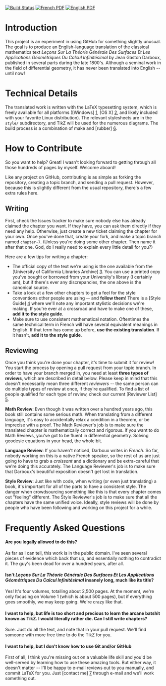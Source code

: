 [![Build Status](https://travis-ci.org/apetresc/Lecons-Sur-La-Theorie-Generale-Des-Surfaces.svg?branch=master)](https://travis-ci.org/apetresc/Lecons-Sur-La-Theorie-Generale-Des-Surfaces) [![French PDF](https://img.shields.io/badge/PDF%20%28French%29-master-yellowgreen.svg)](http://lecons.s3.amazonaws.com/master/fr/master.pdf) [![English PDF](https://img.shields.io/badge/PDF%20%28English%29-master-yellowgreen.svg)](http://lecons.s3.amazonaws.com/master/fr/master.pdf)

Introduction
============

This project is an experiment in using GitHub for something slightly unusual. The goal is to produce an English-language translation of the classical mathematics text _Leçons Sur La Théorie Générale Des Surfaces Et Les Applications Géométriques Du Calcul Infinitésimal_ by Jean Gaston Darboux, published in several parts during the late 1800's. Although a seminal work in the field of differential geometry, it has never been translated into English -- until now!

Technical Details
=================

The translated work is written with the LaTeX typesetting system, which is freely available for all platforms ([Windows] [1], [OS X] [2], and likely included with your favorite Linux distribution). The relevant stylesheets are in the `style/` subdirectory, and TikZ will be used for the numerous diagrams. The build process is a combination of make and [rubber] [6].

How to Contribute
=================

So you want to help? Great! I wasn't looking forward to getting through all those hundreds of pages by myself. Welcome aboard!

Like any project on GitHub, contributing is as simple as forking the repository, creating a topic branch, and sending a pull request. However, because this is slightly different from the usual repository, there's a few extra rules here.

Writing
-------
First, check the Issues tracker to make sure nobody else has already claimed the chapter you want. If they have, you can ask them directly if they need any help. Otherwise, just create a new ticket claiming the chapter for your own. Once you've done that, create your fork, and make a topic branch named `chapter-7`. (Unless you're doing some other chapter. Then name it after that one. God, do I really need to explain every little detail for you?)

Here are a few tips for writing a chapter:

  * The official copy of the text we're using is the one available from the [University of California Libraries Archive] [3]. You can use a printed copy you've bought or borrowed from your University's library (I certainly am), but if there's ever any discrepancies, the one above is the canonical source.
  * Take a look at a few other chapters to get a feel for the style conventions other people are using -- and __follow them__! There is a [Style Guide] [4] where we'll note any important stylistic decisions we're making. If you're ever at a crossroad and have to make one of these, __add it to the style guide__.
  * Make sure to use consistent mathematical notation. Oftentimes the same technical term in French will have several equivalent meanings in English. If that term has come up before, __use the existing translation__. If it hasn't, __add it to the style guide__.

Reviewing
---------

Once you think you're done your chapter, it's time to submit it for review! You start the process by opening a pull request from your topic branch. In order to have your branch merged in, you need at least __three types of reviews__, which are described in detail below. Please keep in mind that this doesn't necessarily mean three different _reviewers_ -- the same person can do multiple types of review at once, if they're qualified. To find a list of people qualified for each type of review, check our current [Reviewer List] [5].

__Math Review__: Even though it was written over a hundred years ago, this book still contains some serious math. When translating from a different language, it's easy to accidentally relax a condition in a theorem, or be imprecise with a proof. The Math Reviewer's job is to make sure the translated chapter is mathematically correct and rigorous. If you want to do Math Reviews, you've got to be fluent in differential geometry. Solving geodesic equations in your head, the whole bit.

__Language Review__: If you haven't noticed, Darboux writes in _French_. So far, nobody working on this is a native French speaker, so the rest of us are just going to have to grab a _croissant_ and a dictionary and be extra-careful that we're doing this accurately. The Language Reviewer's job is to make sure that Darboux's beautiful exposition doesn't get lost in translation.

__Style Review__: Just like with code, when writing (or even just translating) a book, it's important for all of the parts to have a consistent style. The danger when crowdsourcing something like this is that every chapter comes out "feeling" different. The Style Reviewer's job is to make sure that all the chapters have the same unified voice. Ideally, style reviews will be done by people who have been following and working on this project for a while.

Frequently Asked Questions
==========================

#### Are you legally allowed to do this?

As far as I can tell, this work is in the public domain. I've seen several pieces of evidence which back that up, and essentially nothing to contradict it. The guy's been dead for over a hundred years, after all.

#### Isn't _Leçons Sur La Théorie Générale Des Surfaces Et Les Applications Géométriques Du Calcul Infinitésimal_ insanely long, much like its title?

Yes! It's four volumes, totalling about 2,500 pages. At the moment, we're only focusing on Volume 1 (which is about 500 pages), but if everything goes smoothly, we may keep going. We're crazy like that.

#### I want to help, but life is too short and precious to learn the arcane batshit known as TikZ. I would literally rather die. Can I still write chapters?

Sure. Just do all the text, and note that in your pull request. We'll find someone with more free time to do the TikZ for you.

#### I want to help, but I don't know how to use Git and/or GitHub

First of all, I think you're missing out on a valuable life skill and you'd be well-served by learning how to use these amazing tools. But either way, it doesn't matter -- I'll be happy to e-mail reviews out to you manually, and commit LaTeX for you. Just [contact me] [7] through e-mail and we'll work something out.

  [1]: http://miktex.org/   "MikTeX"
  [2]: http://www.tug.org/mactex/2011/   "MacTeX"
  [3]: http://www.archive.org/details/leconsurlagendes01darbrich "Original text"
  [4]: https://github.com/apetresc/Lecons-Sur-La-Theorie-Generale-Des-Surfaces/wiki/Style-Guide  "Style Guide"
  [5]: https://github.com/apetresc/Lecons-Sur-La-Theorie-Generale-Des-Surfaces/wiki/Reviewer-List  "Reviewer List"
  [6]: https://launchpad.net/rubber  "Rubber"
  [7]: mailto:apetresc@gmail.com  "E-mail Adrian"
